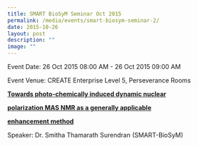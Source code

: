 ```yaml
---
title: SMART BioSyM Seminar Oct 2015
permalink: /media/events/smart-biosym-seminar-2/
date: 2015-10-26
layout: post
description: ""
image: ""
---
```




  
Event Date: 26 Oct 2015 08:00 AM - 26 Oct 2015 09:00 AM

Event Venue: CREATE Enterprise Level 5, Perseverance Rooms

**[Towards photo-chemically induced dynamic nuclear](http://web.mit.edu/smart/research/biosym/Towards%20photo-chemically%20induced%20dynamic%20nuclear%20polarization%20MAS%20NMR%20as%20a%20generally%20applicable%20enhancement%20method%20by%20Dr.%20Smitha%20Thamarath%20Surendran%20,26%20October%202015.pdf)** 

[**polarization MAS NMR as a generally applicable**](http://web.mit.edu/smart/research/biosym/Towards%20photo-chemically%20induced%20dynamic%20nuclear%20polarization%20MAS%20NMR%20as%20a%20generally%20applicable%20enhancement%20method%20by%20Dr.%20Smitha%20Thamarath%20Surendran%20,26%20October%202015.pdf) 

**[enhancement method](http://web.mit.edu/smart/research/biosym/Towards%20photo-chemically%20induced%20dynamic%20nuclear%20polarization%20MAS%20NMR%20as%20a%20generally%20applicable%20enhancement%20method%20by%20Dr.%20Smitha%20Thamarath%20Surendran%20,26%20October%202015.pdf)**

Speaker: Dr. Smitha Thamarath Surendran (SMART-BioSyM)